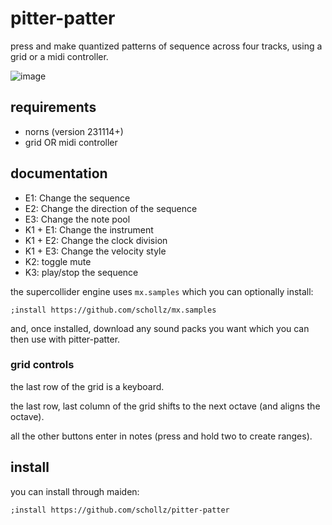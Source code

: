 # pitter-patter

press and make quantized patterns of sequence across four tracks, using a grid or a midi controller.

![image](https://repository-images.githubusercontent.com/865110977/47cb53b1-eb3e-4ee1-98e8-f748a441c9b4)


## requirements

- norns (version 231114+) 
- grid OR midi controller

## documentation

- E1: Change the sequence
- E2: Change the direction of the sequence
- E3: Change the note pool
- K1 + E1: Change the instrument
- K1 + E2: Change the clock division
- K1 + E3: Change the velocity style
- K2: toggle mute
- K3: play/stop the sequence

the supercollider engine uses `mx.samples` which you can optionally install:

```shell
;install https://github.com/schollz/mx.samples
```

and, once installed, download any sound packs you want which you can then use with pitter-patter.

### grid controls

the last row of the grid is a keyboard.

the last row, last column of the grid shifts to the next octave (and aligns the octave).

all the other buttons enter in notes (press and hold two to create ranges).

## install

you can install through maiden:

```
;install https://github.com/schollz/pitter-patter
```
